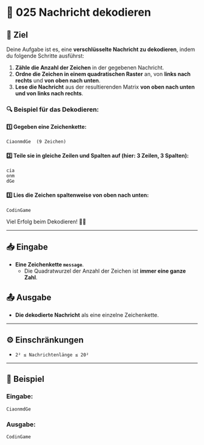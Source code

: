 # 🔐 025 Nachricht dekodieren

## 🎯 Ziel
Deine Aufgabe ist es, eine **verschlüsselte Nachricht zu dekodieren**, indem du folgende Schritte ausführst:

1) **Zähle die Anzahl der Zeichen** in der gegebenen Nachricht.
2) **Ordne die Zeichen in einem quadratischen Raster** an, von **links nach rechts** und **von oben nach unten**.
3) **Lese die Nachricht** aus der resultierenden Matrix **von oben nach unten und von links nach rechts**.

### 🔍 Beispiel für das Dekodieren:

#### 1️⃣ Gegeben eine Zeichenkette:
```
CiaonmdGe  (9 Zeichen)
```

#### 2️⃣ Teile sie in gleiche Zeilen und Spalten auf (hier: **3 Zeilen, 3 Spalten**):
```
cia
onm
dGe
```

#### 3️⃣ Lies die Zeichen **spaltenweise** von oben nach unten:
```
CodinGame
```

Viel Erfolg beim Dekodieren! 🕵️‍♂️

---

## 📥 Eingabe
- **Eine Zeichenkette `message`**.  
  - Die Quadratwurzel der Anzahl der Zeichen ist **immer eine ganze Zahl**.

## 📤 Ausgabe
- **Die dekodierte Nachricht** als eine einzelne Zeichenkette.

---

## ⚙️ Einschränkungen
- `2² ≤ Nachrichtenlänge ≤ 20²`  

---

## 📌 Beispiel

### Eingabe:
```
CiaonmdGe
```

### Ausgabe:
```
CodinGame
```
